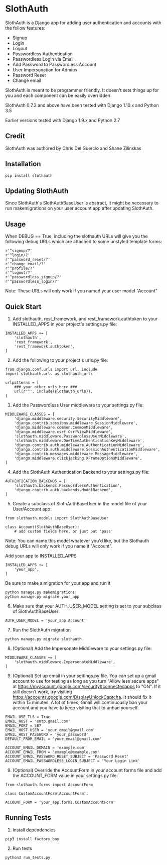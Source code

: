 # SlothAuth

SlothAuth is a Django app for adding user authentication and accounts with the follow features:

- Signup
- Login
- Logout
- Passwordless Authentication
- Passwordless Login via Email
- Add Password to Passwordless Account
- User Impersonation for Admins
- Password Reset
- Change email

SlothAuth is meant to be programmer friendly. It doesn't sets things up for you and each component can be easily overridden.

SlothAuth 0.7.2 and above have been tested with Django 1.10.x and Python 3.5

Earlier versions tested with Django 1.9.x and Python 2.7

## Credit

SlothAuth was authored by Chris Del Guercio and Shane Zilinskas

## Installation

```
pip install slothauth
```

## Updating SlothAuth

Since SlothAuth's SlothAuthBaseUser is abstract, it might be necessary to run makemigrations on your user account app after updating SlothAuth.

## Usage

When DEBUG == True, including the slothauth URLs will give you the following debug URLs which are attached to some unstyled template forms:
```
r'^signup/?'
r'^login/?'
r'^password_reset/?'
r'^change_email/?'
r'^profile/?'
r'^logout/?'
r'^passwordless_signup/?'
r'^passwordless_login/?'
```

Note: These URLs will only work if you named your user model "Account"

## Quick Start

1) Add slothauth, rest_framework, and rest_framework.authtoken to your INSTALLED_APPS in your project's settings.py file:
```
INSTALLED_APPS += [
    'slothauth',
    'rest_framework',
    'rest_framework.authtoken',
]
```

2) Add the following to your project's urls.py file:
```
from django.conf.urls import url, include
import slothauth.urls as slothauth_urls

urlpatterns = [
    ### your other urls here ###
    url(r'^', include(slothauth_urls)),
]
```

3) Add the Passwordless User middleware to your settings.py file:
```
MIDDLEWARE_CLASSES = [
    'django.middleware.security.SecurityMiddleware',
    'django.contrib.sessions.middleware.SessionMiddleware',
    'django.middleware.common.CommonMiddleware',
    'django.middleware.csrf.CsrfViewMiddleware',
    'slothauth.middleware.PasswordlessUserMiddleware',
    'slothauth.middleware.OneTimeAuthenticationKeyMiddleware',
    'django.contrib.auth.middleware.AuthenticationMiddleware',
    'django.contrib.auth.middleware.SessionAuthenticationMiddleware',
    'django.contrib.messages.middleware.MessageMiddleware',
    'django.middleware.clickjacking.XFrameOptionsMiddleware',
]
```

4) Add the SlothAuth Authentication Backend to your settings.py file:
```
AUTHENTICATION_BACKENDS = [
    'slothauth.backends.PasswordlessAuthentication',
    'django.contrib.auth.backends.ModelBackend',
]
```

5) Create a subclass of SlothAuthBaseUser in the model file of your User/Account app:
```
from slothauth.models import SlothAuthBaseUser

class Account(SlothAuthBaseUser):
    # add custom fields here, or just put 'pass'
```

Note: You can name this model whatever you'd like, but the Slothauth debug URLs will only work if you name it "Account".

Add your app to INSTALLED_APPS

```
INSTALLED_APPS += [
    'your_app',
]
```

Be sure to make a migration for your app and run it
```
python manage.py makemigrations
python manage.py migrate your_app
```

6) Make sure that your AUTH_USER_MODEL setting is set to your subclass of SlothAuthBaseUser:
```
AUTH_USER_MODEL = 'your_app.Account'
```

7) Run the SlothAuth migration
```
python manage.py migrate slothauth
```

8) (Optional) Add the Impersonate Middleware to your settings.py file:
```
MIDDLEWARE_CLASSES += [
    'slothauth.middleware.ImpersonateMiddleware',
]
```

9) (Optional) Set up email in your settings.py file. You can set up a gmail account to use for testing as long as you turn
"Allow less secure apps" at https://myaccount.google.com/security#connectedapps to "ON". If it still doesn't work, try
visiting https://accounts.google.com/DisplayUnlockCaptcha. It should fix it within 15 minutes. A lot of times, Gmail
will continuously ban your account and you have to keep visiting that to unban yourself.
```
EMAIL_USE_TLS = True
EMAIL_HOST = 'smtp.gmail.com'
EMAIL_PORT = 587
EMAIL_HOST_USER = 'your_email@gmail.com'
EMAIL_HOST_PASSWORD = 'your_password'
DEFAULT_FROM_EMAIL = 'your_email@gmail.com'

ACCOUNT_EMAIL_DOMAIN = 'example.com'
ACCOUNT_EMAIL_FROM = 'example@example.com'
ACCOUNT_EMAIL_PASSWORD_RESET_SUBJECT = 'Password Reset'
ACCOUNT_EMAIL_PASSWORDLESS_LOGIN_SUBJECT = 'Your Login Link'
```

9) (Optional) Override the AccountForm in your account forms file and add the ACCOUNT_FORM value in your settings.py file:
```
from slothauth.forms import AccountForm

class CustomAccountForm(AccountForm):
```

```
ACCOUNT_FORM = 'your_app.forms.CustomAccountForm'
```

## Running Tests

1) Install dependencies

```
pip3 install factory_boy
```

2) Run tests

```
python3 run_tests.py
```
